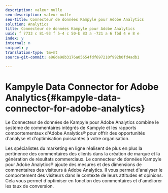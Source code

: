 ```yaml
---
description: valeur nulle
seo-description: valeur nulle
seo-title: Connecteur de données Kampyle pour Adobe Analytics
solution: Analytics
title: Connecteur de données Kampyle pour Adobe Analytics
uuid: f 7733 c 81-93 f 5-4 c 50-b 83 a -721 a 6 fbd 4 e 8 e
index: y
internal: n
snippet: y
translation-type: tm+mt
source-git-commit: e96de98b3176a05654fdf697210f992b0fd4adb1

---
```



# Kampyle Data Connector for Adobe Analytics{#kampyle-data-connector-for-adobe-analytics}

Le Connecteur de données de Kampyle pour Adobe Analytics combine le système de commentaires intégrés de Kampyle et les rapports comportementaux d'Adobe Analytics® pour offrir des opportunités d'analyse et d'optimisation puissantes à votre organisation.

Les spécialistes du marketing en ligne réalisent de plus en plus la pertinence des commentaires des clients dans la création de marque et la génération de résultats commerciaux. Le connecteur de données Kampyle pour Adobe Analytics® ajoute des mesures et des dimensions de commentaires des visiteurs à Adobe Analytics. Il vous permet d'analyser le comportement des visiteurs dans le contexte de leurs attitudes et opinions. Cela vous permet d'optimiser en fonction des commentaires et d'améliorer les taux de conversion.
